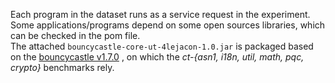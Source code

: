 Each program in the dataset runs as a service request in the experiment.  
Some applications/programs depend on some open sources libraries, which can be checked in the pom file.  
The attached `bouncycastle-core-ut-4lejacon-1.0.jar`
 is packaged based on the [bouncycastle v1.7.0](https://github.com/bcgit/bc-java/tree/r1rv70)
, on which the _ct-{asn1, i18n, util, math, pqc, crypto}_ benchmarks rely.
